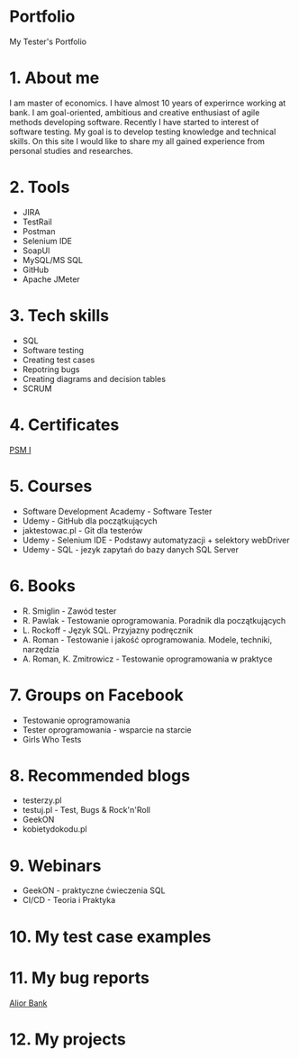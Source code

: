 # Portfolio
My Tester's Portfolio

# 1. About me
I am master of economics. I have almost 10 years of experirnce working at bank. I am goal-oriented, ambitious and creative enthusiast of agile methods developing software.  Recently I have started to interest of software testing. My goal is to develop testing knowledge and technical skills. On this site I would like to share my all gained experience from personal studies and researches.

# 2. Tools
* JIRA
* TestRail
* Postman
* Selenium IDE
* SoapUl
* MySQL/MS SQL
* GitHub
* Apache JMeter

# 3. Tech skills
* SQL
* Software testing
* Creating test cases
* Repotring bugs
* Creating diagrams and decision tables
* SCRUM

# 4. Certificates
[PSM I](https://www.scrum.org/certificates/493831)

# 5. Courses
* Software Development Academy - Software Tester
* Udemy - GitHub dla początkujących
* jaktestowac.pl - Git dla testerów
* Udemy - Selenium IDE - Podstawy automatyzacji + selektory webDriver
* Udemy - SQL - jezyk zapytań do bazy danych SQL Server

# 6. Books
* R. Smiglin - Zawód tester
* R. Pawlak - Testowanie oprogramowania. Poradnik dla początkujących
* L. Rockoff - Język SQL. Przyjazny podręcznik
* A. Roman - Testowanie i jakość oprogramowania. Modele, techniki, narzędzia
* A. Roman, K. Zmitrowicz - Testowanie oprogramowania w praktyce

# 7. Groups on Facebook
* Testowanie oprogramowania
* Tester oprogramowania - wsparcie na starcie
* Girls Who Tests

# 8. Recommended blogs
* testerzy.pl
* testuj.pl - Test, Bugs & Rock'n'Roll
* GeekON
* kobietydokodu.pl

# 9. Webinars
* GeekON - praktyczne ćwieczenia SQL
* CI/CD - Teoria i Praktyka

# 10. My test case examples

# 11. My bug reports
[Alior Bank](https://drive.google.com/file/d/1wWT3Mrv6wOOjHvWLuRu0HOT6UBs36J9S/view?usp=sharing)

# 12. My projects
